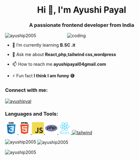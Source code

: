 <h1 align="center">Hi 👋, I'm Ayushi Payal</h1>
<h3 align="center">A passionate frontend developer from India</h3>

<img width="300" align="right" alt="coding" src="https://github.com/user-attachments/assets/d3c9bd3b-c0d0-479b-abbf-14c802b1c5d0" />

<p align="left"> <img src="https://komarev.com/ghpvc/?username=ayuship2005&label=Profile%20views&color=0e75b6&style=flat" alt="ayuship2005" /> </p>

- 🌱 I’m currently learning **B.SC .it**

- 💬 Ask me about **React,php,tailwind css,wordpress**

- 📫 How to reach me **ayushipayal04gmail.com**

- ⚡ Fun fact **I think I am funny 😅**

<h3 align="left">Connect with me:</h3>
<p align="left">
<a href="https://instagram.com/ayushipyal" target="blank"><img align="center" src="https://raw.githubusercontent.com/rahuldkjain/github-profile-readme-generator/master/src/images/icons/Social/instagram.svg" alt="ayushipyal" height="30" width="40" /></a>
</p>

<h3 align="left">Languages and Tools:</h3>
<p align="left"> <a href="https://www.w3schools.com/css/" target="_blank" rel="noreferrer"> <img src="https://raw.githubusercontent.com/devicons/devicon/master/icons/css3/css3-original-wordmark.svg" alt="css3" width="40" height="40"/> </a> <a href="https://www.w3.org/html/" target="_blank" rel="noreferrer"> <img src="https://raw.githubusercontent.com/devicons/devicon/master/icons/html5/html5-original-wordmark.svg" alt="html5" width="40" height="40"/> </a> <a href="https://developer.mozilla.org/en-US/docs/Web/JavaScript" target="_blank" rel="noreferrer"> <img src="https://raw.githubusercontent.com/devicons/devicon/master/icons/javascript/javascript-original.svg" alt="javascript" width="40" height="40"/> </a> <a href="https://www.php.net" target="_blank" rel="noreferrer"> <img src="https://raw.githubusercontent.com/devicons/devicon/master/icons/php/php-original.svg" alt="php" width="40" height="40"/> </a> <a href="https://reactjs.org/" target="_blank" rel="noreferrer"> <img src="https://raw.githubusercontent.com/devicons/devicon/master/icons/react/react-original-wordmark.svg" alt="react" width="40" height="40"/> </a> <a href="https://tailwindcss.com/" target="_blank" rel="noreferrer"> <img src="https://www.vectorlogo.zone/logos/tailwindcss/tailwindcss-icon.svg" alt="tailwind" width="40" height="40"/> </a> </p>

<p><img align="left" src="https://github-readme-stats.vercel.app/api/top-langs?username=ayuship2005&show_icons=true&locale=en&layout=compact" alt="ayuship2005" /></p>

<p>&nbsp;<img align="center" src="https://github-readme-stats.vercel.app/api?username=ayuship2005&show_icons=true&locale=en" alt="ayuship2005" /></p>

<p><img align="center" src="https://github-readme-streak-stats.herokuapp.com/?user=ayuship2005&" alt="ayuship2005" /></p>
